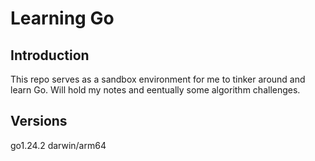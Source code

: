 # Learning Go

## Introduction
This repo serves as a sandbox environment for me to tinker around and learn Go. 
Will hold my notes and eentually some algorithm challenges.

## Versions
go1.24.2 darwin/arm64